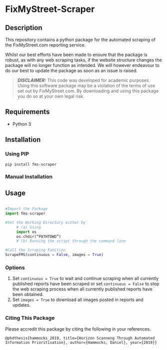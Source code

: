 # FixMyStreet-Scraper

## Description

This repository contains a python package for the automated scraping of the FixMyStreet.com reporting service.

Whilst our best efforts have been made to ensure that the package is robust, as with any web scraping tasks,  if the website structure changes the package will no longer function as intended. We will however endeavour to do our best to update the package as soon as an issue is raised. 

> **_DISCLAIMER:_** This code was developed for academic purposes. Using this software package may be a violation of the terms of use set out by FixMyStreet.com. By downloading and using this package you do so at your own legal risk.

## Requirements

- Python 3

## Installation

### Using PIP

``` pip install fms-scraper ```

### Manual Installation

## Usage

```python

#Import the Package
import fms-scraper

#Set the Working Directory either by
     # (a) Using
     import os
     os.chdir(“PATHTOWD”)
     # (b) Running the script through the command line

#Call the Scraping Function
ScrapeFMS(continuous = False, images = True)


```

### Options

1. Set ```continuous = True``` to wait and continue scraping when all currently published reports have been scraped or set ```continuous = False``` to stop the web scraping process when all currently published reports have been obtained. 
2. Set ```images = True``` to download all images posted in reports and updates. 


### Citing This Package
Please accredit this package by citing the following in your references. 

```
@phdthesis{hammocks_2019, title={Horizon Scannong Through Automated Information Prioritisation}, author={Hammocks, Daniel}, year={2019}}
```

